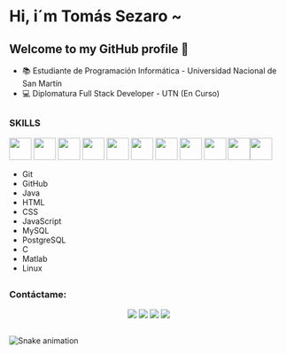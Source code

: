# Hi, i´m Tomás Sezaro ~

## Welcome to my GitHub profile 👋

- 📚 Estudiante de Programación Informática - Universidad Nacional de San Martín
- 💻 Diplomatura Full Stack Developer - UTN (En Curso)

##
### SKILLS

<img src="https://cdn.jsdelivr.net/gh/devicons/devicon/icons/git/git-original.svg" width="40" height="40"/> <img 
src="https://img.icons8.com/nolan/344/FFFFFF/github.png" width="40" height="40" /> <img                           src="https://cdn.jsdelivr.net/gh/devicons/devicon/icons/java/java-original.svg" width="40" height="40" /> <img src="https://cdn.jsdelivr.net/gh/devicons/devicon/icons/html5/html5-original.svg" width="40" height="40" /> <img src="https://cdn.jsdelivr.net/gh/devicons/devicon/icons/css3/css3-original.svg" width="40" height="40" /> <img src="https://cdn.jsdelivr.net/gh/devicons/devicon/icons/javascript/javascript-original.svg" width="40" height="40" /> <img src="https://cdn.jsdelivr.net/gh/devicons/devicon/icons/mysql/mysql-original-wordmark.svg" width="40" height="40" /> <img src="https://cdn.jsdelivr.net/gh/devicons/devicon/icons/postgresql/postgresql-original.svg" width="40" height="40" /> <img src="https://cdn.jsdelivr.net/gh/devicons/devicon/icons/c/c-original.svg" width="40" height="40" /> <img src="https://cdn.jsdelivr.net/gh/devicons/devicon/icons/matlab/matlab-original.svg" width="40" height="40" /><img src="https://cdn.jsdelivr.net/gh/devicons/devicon/icons/linux/linux-original.svg" width="40" height="40" /> 

- Git 
- GitHub
- Java 
- HTML
- CSS
- JavaScript
- MySQL
- PostgreSQL
- C
- Matlab
- Linux

##
### Contáctame:
<div align="center"> 
  <a href="https://www.instagram.com/tomas_sezaro/?hl=es-la" target="_blank"><img src="https://img.shields.io/badge/-Instagram-%23E4405F?style=for-the-badge&logo=instagram&logoColor=white" target="_blank"></a> 
  <a href = "mailto:sezaro.tomas94@gmail.com"><img src="https://img.shields.io/badge/-Gmail-%23333?style=for-the-badge&logo=gmail&logoColor=white" target="_blank"></a>
  <a href="https://www.linkedin.com/in/tomas-sezaro/" target="_blank"><img src="https://img.shields.io/badge/-LinkedIn-%230077B5?style=for-the-badge&logo=linkedin&logoColor=white" target="_blank"></a> 
  <a href="https://api.whatsapp.com/send?phone=541130961105&text=Software%20Developer%20" target="_blank"><img src="https://img.shields.io/badge/-WhatsApp-%66ff00?style=for-the-badge&logo=whatsapp&logoColor=white" target="_blank"></a> 
</div>

##
  ![Snake animation](https://github.com/camilafernanda/camilafernanda/blob/output/github-contribution-grid-snake.svg)
  
